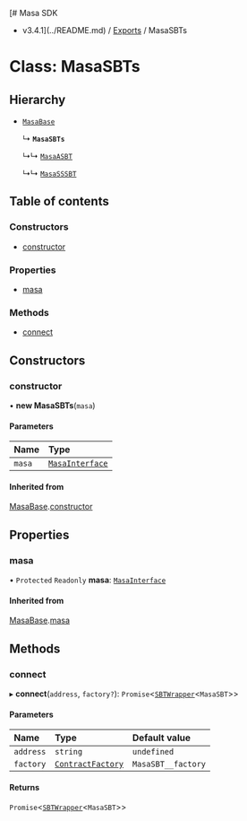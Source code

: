 [# Masa SDK
 - v3.4.1](../README.md) / [Exports](../modules.md) / MasaSBTs

# Class: MasaSBTs

## Hierarchy

- [`MasaBase`](MasaBase.md)

  ↳ **`MasaSBTs`**

  ↳↳ [`MasaASBT`](MasaASBT.md)

  ↳↳ [`MasaSSSBT`](MasaSSSBT.md)

## Table of contents

### Constructors

- [constructor](MasaSBTs.md#constructor)

### Properties

- [masa](MasaSBTs.md#masa)

### Methods

- [connect](MasaSBTs.md#connect)

## Constructors

### constructor

• **new MasaSBTs**(`masa`)

#### Parameters

| Name | Type |
| :------ | :------ |
| `masa` | [`MasaInterface`](../interfaces/MasaInterface.md) |

#### Inherited from

[MasaBase](MasaBase.md).[constructor](MasaBase.md#constructor)

## Properties

### masa

• `Protected` `Readonly` **masa**: [`MasaInterface`](../interfaces/MasaInterface.md)

#### Inherited from

[MasaBase](MasaBase.md).[masa](MasaBase.md#masa)

## Methods

### connect

▸ **connect**(`address`, `factory?`): `Promise`<[`SBTWrapper`](SBTWrapper.md)<`MasaSBT`\>\>

#### Parameters

| Name | Type | Default value |
| :------ | :------ | :------ |
| `address` | `string` | `undefined` |
| `factory` | [`ContractFactory`](ContractFactory.md) | `MasaSBT__factory` |

#### Returns

`Promise`<[`SBTWrapper`](SBTWrapper.md)<`MasaSBT`\>\>
